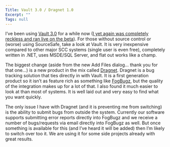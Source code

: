 ```yaml
---
Title: Vault 3.0 / Dragnet 1.0
Excerpt: ""
Tags: null
---
```

<div class="Section1"> <p>I&rsquo;ve been using <a href="http://www.sourcegear.com/vault/" target="_blank">Vault 3.0</a> for a while now (<a href="http://weblogs.asp.net/mlafleur/archive/2004/01/14/58754.aspx" target="_blank">I yet again was completely reckless and ran live on the beta</a>). For those without source control or (worse) using SourceSafe, take a look at Vault. It is very inexpensive compared to other major SCC systems (single user is even free), completely written in .NET, uses MSDE/SQL Server, and flat out works like a champ.</p> <p>The biggest change (aside from the new Add Files dialog&hellip; thank you for that one&hellip;) is a new product in the mix called <a href="http://www.sourcegear.com/dragnet/index.html" target="_blank">Dragnet</a>. Dragnet is a bug tracking solution that ties directly in with Vault. It is a first generation product so it isn&rsquo;t as feature rich as something like <a href="http://www.fogbugz.com/" target="_blank">FogBugz</a>, but the quality of the integration makes up for a lot of that. I also found it much easier to look at than most of systems. It is well laid out and very easy to find what you want quickly.</p> <p>The only issue I have with Dragnet (and it is preventing me from switching) is the ability to submit bugs from outside the system. Currently our software supports submitting error reports directly into FogBugz and we receive a number of bugs/requests via email directly into FogBugz as well. But once something is available for this (and I&rsquo;ve heard it will be added) then I&rsquo;m likely to switch over too it. We are using it for some side projects already with great results.</p></div>